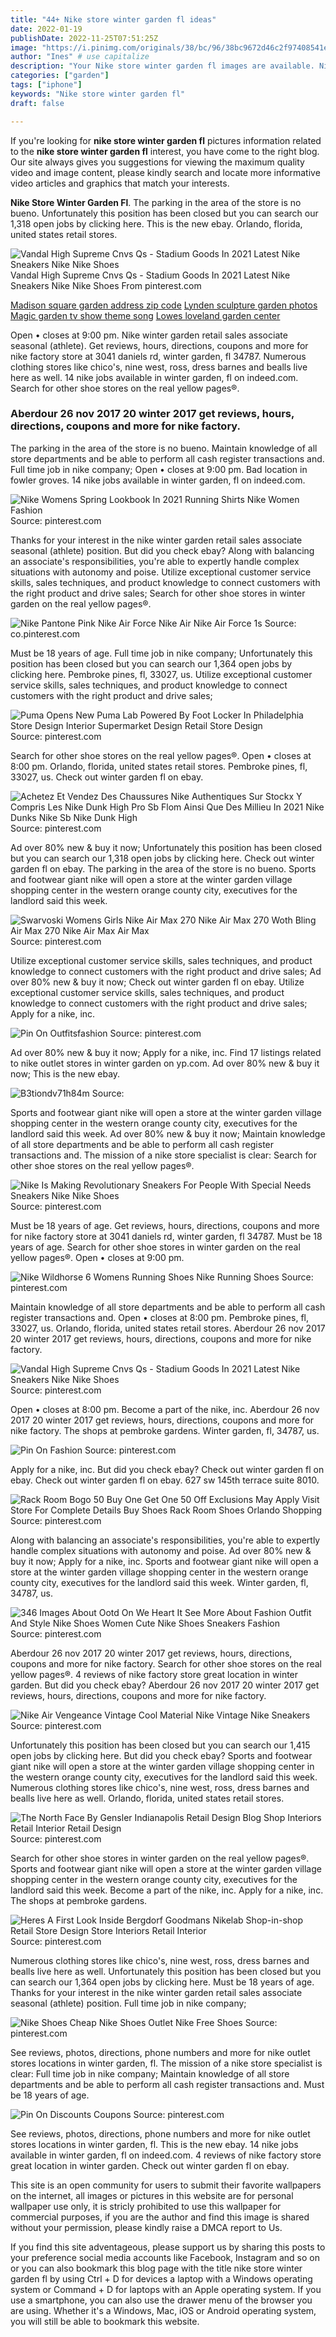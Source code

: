 ```yaml
---
title: "44+ Nike store winter garden fl ideas"
date: 2022-01-19
publishDate: 2022-11-25T07:51:25Z
image: "https://i.pinimg.com/originals/38/bc/96/38bc9672d46c2f97408541e003652a47.jpg"
author: "Ines" # use capitalize
description: "Your Nike store winter garden fl images are available. Nike store winter garden fl are a topic that is being searched for and liked by netizens today. You can Get the Nike store winter garden fl files here. Find and Download all free images."
categories: ["garden"]
tags: ["iphone"]
keywords: "Nike store winter garden fl"
draft: false

---
```


If you're looking for **nike store winter garden fl** pictures information related to the **nike store winter garden fl** interest, you have come to the right  blog.  Our site always  gives you  suggestions  for viewing  the maximum  quality video and image  content, please kindly search and locate more informative video articles and graphics  that match your interests.

**Nike Store Winter Garden Fl**. The parking in the area of the store is no bueno. Unfortunately this position has been closed but you can search our 1,318 open jobs by clicking here. This is the new ebay. Orlando, florida, united states retail stores.

![Vandal High Supreme Cnvs Qs - Stadium Goods In 2021 Latest Nike Sneakers Nike Nike Shoes](https://i.pinimg.com/736x/e3/a7/84/e3a7843f0391c7d9b9241253ec1aa43c.jpg "Vandal High Supreme Cnvs Qs - Stadium Goods In 2021 Latest Nike Sneakers Nike Nike Shoes")
Vandal High Supreme Cnvs Qs - Stadium Goods In 2021 Latest Nike Sneakers Nike Nike Shoes From pinterest.com

[Madison square garden address zip code](/madison-square-garden-address-zip-code/)
[Lynden sculpture garden photos](/lynden-sculpture-garden-photos/)
[Magic garden tv show theme song](/magic-garden-tv-show-theme-song/)
[Lowes loveland garden center](/lowes-loveland-garden-center/)

Open • closes at 9:00 pm. Nike winter garden retail sales associate seasonal (athlete). Get reviews, hours, directions, coupons and more for nike factory store at 3041 daniels rd, winter garden, fl 34787. Numerous clothing stores like chico&#039;s, nine west, ross, dress barnes and bealls live here as well. 14 nike jobs available in winter garden, fl on indeed.com. Search for other shoe stores on the real yellow pages®.

### Aberdour 26 nov 2017 20 winter 2017 get reviews, hours, directions, coupons and more for nike factory.

The parking in the area of the store is no bueno. Maintain knowledge of all store departments and be able to perform all cash register transactions and. Full time job in nike company; Open • closes at 9:00 pm. Bad location in fowler groves. 14 nike jobs available in winter garden, fl on indeed.com.


![Nike Womens Spring Lookbook In 2021 Running Shirts Nike Women Fashion](https://i.pinimg.com/originals/c4/d5/90/c4d590aa2b9dadd18513e2771db28ebd.jpg "Nike Womens Spring Lookbook In 2021 Running Shirts Nike Women Fashion")
Source: pinterest.com

Thanks for your interest in the nike winter garden retail sales associate seasonal (athlete) position. But did you check ebay? Along with balancing an associate&#039;s responsibilities, you&#039;re able to expertly handle complex situations with autonomy and poise. Utilize exceptional customer service skills, sales techniques, and product knowledge to connect customers with the right product and drive sales; Search for other shoe stores in winter garden on the real yellow pages®.

![Nike Pantone Pink Nike Air Force Nike Air Nike Air Force 1s](https://i.pinimg.com/originals/1e/e7/fe/1ee7fe8d345a57fdc2c8bb05b47b38ec.jpg "Nike Pantone Pink Nike Air Force Nike Air Nike Air Force 1s")
Source: co.pinterest.com

Must be 18 years of age. Full time job in nike company; Unfortunately this position has been closed but you can search our 1,364 open jobs by clicking here. Pembroke pines, fl, 33027, us. Utilize exceptional customer service skills, sales techniques, and product knowledge to connect customers with the right product and drive sales;

![Puma Opens New Puma Lab Powered By Foot Locker In Philadelphia Store Design Interior Supermarket Design Retail Store Design](https://i.pinimg.com/736x/93/cb/89/93cb8935c5110b1d4176d24f7d31d292--foot-locker-pumas.jpg "Puma Opens New Puma Lab Powered By Foot Locker In Philadelphia Store Design Interior Supermarket Design Retail Store Design")
Source: pinterest.com

Search for other shoe stores on the real yellow pages®. Open • closes at 8:00 pm. Orlando, florida, united states retail stores. Pembroke pines, fl, 33027, us. Check out winter garden fl on ebay.

![Achetez Et Vendez Des Chaussures Nike Authentiques Sur Stockx Y Compris Les Nike Dunk High Pro Sb Flom Ainsi Que Des Millieu In 2021 Nike Dunks Nike Sb Nike Dunk High](https://i.pinimg.com/originals/55/2f/32/552f321b87129d5cf4aa7bdc46fa5e55.jpg "Achetez Et Vendez Des Chaussures Nike Authentiques Sur Stockx Y Compris Les Nike Dunk High Pro Sb Flom Ainsi Que Des Millieu In 2021 Nike Dunks Nike Sb Nike Dunk High")
Source: pinterest.com

Ad over 80% new &amp; buy it now; Unfortunately this position has been closed but you can search our 1,318 open jobs by clicking here. Check out winter garden fl on ebay. The parking in the area of the store is no bueno. Sports and footwear giant nike will open a store at the winter garden village shopping center in the western orange county city, executives for the landlord said this week.

![Swarvoski Womens Girls Nike Air Max 270 Nike Air Max 270 Woth Bling Air Max 270 Nike Air Max Air Max](https://i.pinimg.com/736x/15/7e/02/157e025c84de6b1eba915adbf9429cf6.jpg "Swarvoski Womens Girls Nike Air Max 270 Nike Air Max 270 Woth Bling Air Max 270 Nike Air Max Air Max")
Source: pinterest.com

Utilize exceptional customer service skills, sales techniques, and product knowledge to connect customers with the right product and drive sales; Ad over 80% new &amp; buy it now; Check out winter garden fl on ebay. Utilize exceptional customer service skills, sales techniques, and product knowledge to connect customers with the right product and drive sales; Apply for a nike, inc.

![Pin On Outfitsfashion](https://i.pinimg.com/originals/de/ca/19/deca192319ad74cfb2ce6a74d26dc6d8.jpg "Pin On Outfitsfashion")
Source: pinterest.com

Ad over 80% new &amp; buy it now; Apply for a nike, inc. Find 17 listings related to nike outlet stores in winter garden on yp.com. Ad over 80% new &amp; buy it now; This is the new ebay.

![B3tiondv71h84m](https://i.pinimg.com/originals/e4/37/38/e437388cbf7346f7a4bca802124ab7e7.jpg "B3tiondv71h84m")
Source: 

Sports and footwear giant nike will open a store at the winter garden village shopping center in the western orange county city, executives for the landlord said this week. Ad over 80% new &amp; buy it now; Maintain knowledge of all store departments and be able to perform all cash register transactions and. The mission of a nike store specialist is clear: Search for other shoe stores on the real yellow pages®.

![Nike Is Making Revolutionary Sneakers For People With Special Needs Sneakers Nike Nike Shoes](https://i.pinimg.com/originals/0e/48/15/0e48159a629e0595cd0fce44f8fed68b.png "Nike Is Making Revolutionary Sneakers For People With Special Needs Sneakers Nike Nike Shoes")
Source: pinterest.com

Must be 18 years of age. Get reviews, hours, directions, coupons and more for nike factory store at 3041 daniels rd, winter garden, fl 34787. Must be 18 years of age. Search for other shoe stores in winter garden on the real yellow pages®. Open • closes at 9:00 pm.

![Nike Wildhorse 6 Womens Running Shoes Nike Running Shoes](https://i.pinimg.com/originals/de/d8/97/ded897784dfbf3b537c8de71b5ba706a.jpg "Nike Wildhorse 6 Womens Running Shoes Nike Running Shoes")
Source: pinterest.com

Maintain knowledge of all store departments and be able to perform all cash register transactions and. Open • closes at 8:00 pm. Pembroke pines, fl, 33027, us. Orlando, florida, united states retail stores. Aberdour 26 nov 2017 20 winter 2017 get reviews, hours, directions, coupons and more for nike factory.

![Vandal High Supreme Cnvs Qs - Stadium Goods In 2021 Latest Nike Sneakers Nike Nike Shoes](https://i.pinimg.com/736x/e3/a7/84/e3a7843f0391c7d9b9241253ec1aa43c.jpg "Vandal High Supreme Cnvs Qs - Stadium Goods In 2021 Latest Nike Sneakers Nike Nike Shoes")
Source: pinterest.com

Open • closes at 8:00 pm. Become a part of the nike, inc. Aberdour 26 nov 2017 20 winter 2017 get reviews, hours, directions, coupons and more for nike factory. The shops at pembroke gardens. Winter garden, fl, 34787, us.

![Pin On Fashion](https://i.pinimg.com/originals/05/46/9f/05469fcad7883bb0329159157a608623.jpg "Pin On Fashion")
Source: pinterest.com

Apply for a nike, inc. But did you check ebay? Check out winter garden fl on ebay. Check out winter garden fl on ebay. 627 sw 145th terrace suite 8010.

![Rack Room Bogo 50 Buy One Get One 50 Off Exclusions May Apply Visit Store For Complete Details Buy Shoes Rack Room Shoes Orlando Shopping](https://i.pinimg.com/originals/81/c6/08/81c6089f3e7b52cb185f264f0ad4a6d2.jpg "Rack Room Bogo 50 Buy One Get One 50 Off Exclusions May Apply Visit Store For Complete Details Buy Shoes Rack Room Shoes Orlando Shopping")
Source: pinterest.com

Along with balancing an associate&#039;s responsibilities, you&#039;re able to expertly handle complex situations with autonomy and poise. Ad over 80% new &amp; buy it now; Apply for a nike, inc. Sports and footwear giant nike will open a store at the winter garden village shopping center in the western orange county city, executives for the landlord said this week. Winter garden, fl, 34787, us.

![346 Images About Ootd On We Heart It See More About Fashion Outfit And Style Nike Shoes Women Cute Nike Shoes Sneakers Fashion](https://i.pinimg.com/474x/3f/bd/6d/3fbd6df92925086b07615f91d2c462cd.jpg "346 Images About Ootd On We Heart It See More About Fashion Outfit And Style Nike Shoes Women Cute Nike Shoes Sneakers Fashion")
Source: pinterest.com

Aberdour 26 nov 2017 20 winter 2017 get reviews, hours, directions, coupons and more for nike factory. Search for other shoe stores on the real yellow pages®. 4 reviews of nike factory store great location in winter garden. But did you check ebay? Aberdour 26 nov 2017 20 winter 2017 get reviews, hours, directions, coupons and more for nike factory.

![Nike Air Vengeance Vintage Cool Material Nike Vintage Nike Sneakers](https://i.pinimg.com/originals/07/a3/98/07a398c41e04fc8c51eb16dd73be9c8b.jpg "Nike Air Vengeance Vintage Cool Material Nike Vintage Nike Sneakers")
Source: pinterest.com

Unfortunately this position has been closed but you can search our 1,415 open jobs by clicking here. But did you check ebay? Sports and footwear giant nike will open a store at the winter garden village shopping center in the western orange county city, executives for the landlord said this week. Numerous clothing stores like chico&#039;s, nine west, ross, dress barnes and bealls live here as well. Orlando, florida, united states retail stores.

![The North Face By Gensler Indianapolis Retail Design Blog Shop Interiors Retail Interior Retail Design](https://i.pinimg.com/736x/f2/0d/4b/f20d4be720198aeed359fa3a0f87b24d--the-north-face-north-faces.jpg "The North Face By Gensler Indianapolis Retail Design Blog Shop Interiors Retail Interior Retail Design")
Source: pinterest.com

Search for other shoe stores in winter garden on the real yellow pages®. Sports and footwear giant nike will open a store at the winter garden village shopping center in the western orange county city, executives for the landlord said this week. Become a part of the nike, inc. Apply for a nike, inc. The shops at pembroke gardens.

![Heres A First Look Inside Bergdorf Goodmans Nikelab Shop-in-shop Retail Store Design Store Interiors Retail Interior](https://i.pinimg.com/originals/fa/a8/f8/faa8f8d3be456a5eb78454cfe25a281f.jpg "Heres A First Look Inside Bergdorf Goodmans Nikelab Shop-in-shop Retail Store Design Store Interiors Retail Interior")
Source: pinterest.com

Numerous clothing stores like chico&#039;s, nine west, ross, dress barnes and bealls live here as well. Unfortunately this position has been closed but you can search our 1,364 open jobs by clicking here. Must be 18 years of age. Thanks for your interest in the nike winter garden retail sales associate seasonal (athlete) position. Full time job in nike company;

![Nike Shoes Cheap Nike Shoes Outlet Nike Free Shoes](https://i.pinimg.com/736x/34/79/5e/34795ebf1c4c781b59e84513264ffea4.jpg "Nike Shoes Cheap Nike Shoes Outlet Nike Free Shoes")
Source: pinterest.com

See reviews, photos, directions, phone numbers and more for nike outlet stores locations in winter garden, fl. The mission of a nike store specialist is clear: Full time job in nike company; Maintain knowledge of all store departments and be able to perform all cash register transactions and. Must be 18 years of age.

![Pin On Discounts Coupons](https://i.pinimg.com/originals/38/bc/96/38bc9672d46c2f97408541e003652a47.jpg "Pin On Discounts Coupons")
Source: pinterest.com

See reviews, photos, directions, phone numbers and more for nike outlet stores locations in winter garden, fl. This is the new ebay. 14 nike jobs available in winter garden, fl on indeed.com. 4 reviews of nike factory store great location in winter garden. Check out winter garden fl on ebay.

This site is an open community for users to submit their favorite wallpapers on the internet, all images or pictures in this website are for personal wallpaper use only, it is stricly prohibited to use this wallpaper for commercial purposes, if you are the author and find this image is shared without your permission, please kindly raise a DMCA report to Us.

If you find this site adventageous, please support us by sharing this posts to your preference social media accounts like Facebook, Instagram and so on or you can also bookmark this blog page with the title nike store winter garden fl by using Ctrl + D for devices a laptop with a Windows operating system or Command + D for laptops with an Apple operating system. If you use a smartphone, you can also use the drawer menu of the browser you are using. Whether it's a Windows, Mac, iOS or Android operating system, you will still be able to bookmark this website.
